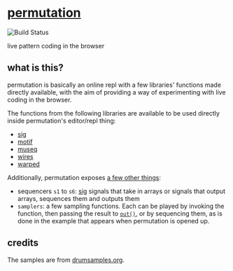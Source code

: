 # [permutation](http://justinvdm.github.io/permutation)

![Build Status](https://api.travis-ci.org/justinvdm/permutation.png)

live pattern coding in the browser

## what is this?

permutation is basically an online repl with a few libraries' functions made directly available, with the aim of providing a way of experimenting with live coding in the browser.

The functions from the following libraries are available to be used directly inside permutation's editor/repl thing:

  - [sig](https://github.com/justinvdm/sig)
  - [motif](https://github.com/justinvdm/motif)
  - [museq](https://github.com/justinvdm/museq)
  - [wires](https://github.com/justinvdm/wires)
  - [warped](https://github.com/justinvdm/warped)

Additionally, permutation exposes [a few other things](https://github.com/justinvdm/permutation/tree/master/src/scripts/init.js):
  - sequencers `s1` to `s6`: [sig](https://github.com/justinvdm/sig) signals that take in arrays or signals that output arrays, sequences them and outputs them
  - `samplers`: a few sampling functions. Each can be played by invoking the function, then passing the result to [`out()`](https://github.com/justinvdm/wires#outugen-bus), or by sequencing them, as is done in the example that appears when permutation is opened up.

## credits

The samples are from [drumsamples.org](http://www.drumsamples.org/).
